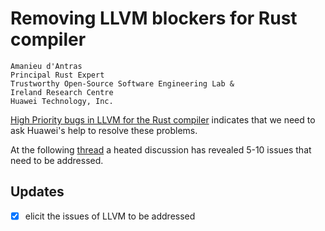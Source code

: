 # Removing LLVM blockers for Rust compiler

```
Amanieu d'Antras
Principal Rust Expert
Trustworthy Open-Source Software Engineering Lab &
Ireland Research Centre
Huawei Technology, Inc.
```
[High Priority bugs in LLVM for the Rust compiler](https://github.com/rust-lang/rust/issues?q=is%3Aopen+label%3AA-LLVM+is%3Aissue+label%3AP-high) indicates that we need to ask Huawei's help to resolve these problems. 

At the following [thread](https://zulip-archive.rust-lang.org/stream/187780-t-compiler/wg-llvm/topic/Huawei's.20LLVM.20team.html) a heated discussion has revealed 5-10 issues that need to be addressed. 

## Updates

- [x] elicit the issues of LLVM to be addressed
